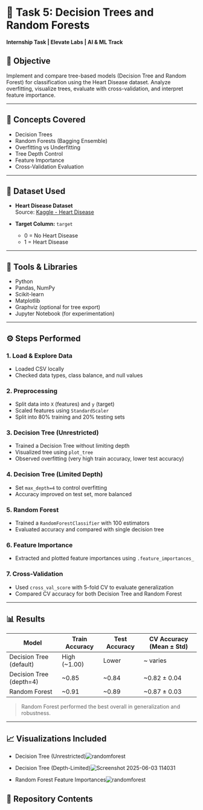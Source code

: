 # 🌳 Task 5: Decision Trees and Random Forests

**Internship Task | Elevate Labs | AI & ML Track**

## 📌 Objective

Implement and compare tree-based models (Decision Tree and Random Forest) for classification using the Heart Disease dataset. Analyze overfitting, visualize trees, evaluate with cross-validation, and interpret feature importance.

---

## 🧠 Concepts Covered

- Decision Trees
- Random Forests (Bagging Ensemble)
- Overfitting vs Underfitting
- Tree Depth Control
- Feature Importance
- Cross-Validation Evaluation

---

## 📂 Dataset Used

- **Heart Disease Dataset**  
  Source: [Kaggle - Heart Disease](https://www.kaggle.com/datasets/johnsmith88/heart-disease-dataset)

- **Target Column:** `target`  
  - 0 = No Heart Disease  
  - 1 = Heart Disease

---

## 🧪 Tools & Libraries

- Python
- Pandas, NumPy
- Scikit-learn
- Matplotlib
- Graphviz (optional for tree export)
- Jupyter Notebook (for experimentation)

---

## ⚙️ Steps Performed

### 1. Load & Explore Data
- Loaded CSV locally
- Checked data types, class balance, and null values

### 2. Preprocessing
- Split data into `X` (features) and `y` (target)
- Scaled features using `StandardScaler`
- Split into 80% training and 20% testing sets

### 3. Decision Tree (Unrestricted)
- Trained a Decision Tree without limiting depth
- Visualized tree using `plot_tree`
- Observed overfitting (very high train accuracy, lower test accuracy)

### 4. Decision Tree (Limited Depth)
- Set `max_depth=4` to control overfitting
- Accuracy improved on test set, more balanced

### 5. Random Forest
- Trained a `RandomForestClassifier` with 100 estimators
- Evaluated accuracy and compared with single decision tree

### 6. Feature Importance
- Extracted and plotted feature importances using `.feature_importances_`

### 7. Cross-Validation
- Used `cross_val_score` with 5-fold CV to evaluate generalization
- Compared CV accuracy for both Decision Tree and Random Forest

---

## 📊 Results

| Model                  | Train Accuracy | Test Accuracy | CV Accuracy (Mean ± Std) |
|------------------------|----------------|---------------|---------------------------|
| Decision Tree (default)| High (~1.00)   | Lower         | ~ varies                  |
| Decision Tree (depth=4)| ~0.85          | ~0.84         | ~0.82 ± 0.04              |
| Random Forest          | ~0.91          | ~0.89         | ~0.87 ± 0.03              |

> Random Forest performed the best overall in generalization and robustness.

---

## 📈 Visualizations Included

- Decision Tree (Unrestricted)![randomforest](https://github.com/user-attachments/assets/9da0e35a-df5b-45f7-9030-27618b299f55)

- Decision Tree (Depth-Limited)![Screenshot 2025-06-03 114031](https://github.com/user-attachments/assets/b75b8571-7ed5-4c71-bbd9-14dede050c09)

- Random Forest Feature Importances![randomforest](https://github.com/user-attachments/assets/485e1811-d7fa-4752-a11d-939d1c25b693)





## 📁 Repository Contents

